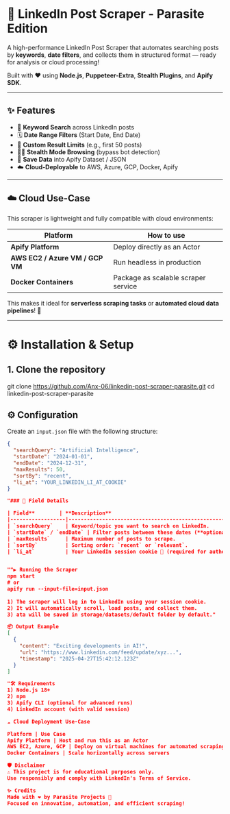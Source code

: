 # 🚀 LinkedIn Post Scraper - Parasite Edition

A high-performance LinkedIn Post Scraper that automates searching posts by **keywords**, **date filters**, and collects them in structured format — ready for analysis or cloud processing!

Built with ❤️ using **Node.js**, **Puppeteer-Extra**, **Stealth Plugins**, and **Apify SDK**.

---

## ✨ Features

- 🔎 **Keyword Search** across LinkedIn posts
- 🗓️ **Date Range Filters** (Start Date, End Date)
- 🎯 **Custom Result Limits** (e.g., first 50 posts)
- 🕵️‍♂️ **Stealth Mode Browsing** (bypass bot detection)
- 📂 **Save Data** into Apify Dataset / JSON
- ☁️ **Cloud-Deployable** to AWS, Azure, GCP, Docker, Apify

---

## ☁️ Cloud Use-Case

This scraper is lightweight and fully compatible with cloud environments:

| Platform        | How to use                                              |
|-----------------|----------------------------------------------------------|
| **Apify Platform** | Deploy directly as an Actor |
| **AWS EC2 / Azure VM / GCP VM** | Run headless in production |
| **Docker Containers** | Package as scalable scraper service |

This makes it ideal for **serverless scraping tasks** or **automated cloud data pipelines**! 🚀

---

# ⚙️ Installation & Setup

## 1. Clone the repository

git clone https://github.com/Anx-06/linkedin-post-scraper-parasite.git
cd linkedin-post-scraper-parasite

## ⚙️ Configuration

Create an `input.json` file with the following structure:

```json
{
  "searchQuery": "Artificial Intelligence",
  "startDate": "2024-01-01",
  "endDate": "2024-12-31",
  "maxResults": 50,
  "sortBy": "recent",
  "li_at": "YOUR_LINKEDIN_LI_AT_COOKIE"
}

"### 📄 Field Details

| Field**        | **Description**                                           |
|------------------|------------------------------------------------------------|
| `searchQuery`    | Keyword/topic you want to search on LinkedIn.              |
| `startDate` / `endDate` | Filter posts between these dates (**optional**).      |
| `maxResults`     | Maximum number of posts to scrape.                         |
| `sortBy`         | Sorting order: `recent` or `relevant`.                     |
| `li_at`          | Your LinkedIn session cookie 🔑 (required for authentication). |


""▶️ Running the Scraper
npm start
# or
apify run --input-file=input.json
 
1) The scraper will log in to LinkedIn using your session cookie.
2) It will automatically scroll, load posts, and collect them.
3) ata will be saved in storage/datasets/default folder by default."

📦 Output Example
[
  {
    "content": "Exciting developments in AI!",
    "url": "https://www.linkedin.com/feed/update/xyz...",
    "timestamp": "2025-04-27T15:42:12.123Z"
  }
]

"🛠 Requirements
1) Node.js 18+
2) npm
3) Apify CLI (optional for advanced runs)
4) LinkedIn account (with valid session)

☁️ Cloud Deployment Use-Case

Platform | Use Case
Apify Platform | Host and run this as an Actor
AWS EC2, Azure, GCP | Deploy on virtual machines for automated scraping
Docker Containers | Scale horizontally across servers

🛡 Disclaimer
⚠️ This project is for educational purposes only.
Use responsibly and comply with LinkedIn's Terms of Service.

✨ Credits
Made with ❤️ by Parasite Projects 🧠
Focused on innovation, automation, and efficient scraping!